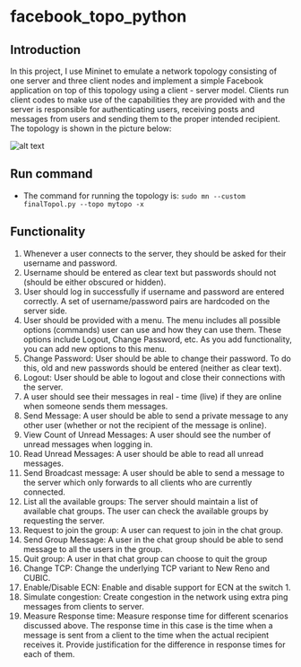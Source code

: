 # facebook_topo_python
## Introduction
  In this project, I use Mininet to emulate a network topology consisting of one server and
three client nodes and implement a simple Facebook application on top of this topology using a
client - server model. Clients run client codes to make use of the capabilities they are provided
with and the server is responsible for authenticating users, receiving posts and messages from
users and sending them to the proper intended recipient. The topology is shown in the picture below:

![alt text](https://github.com/jthak002/fb-python/blob/master/topol.png)

## Run command
 * The command for running the topology is: 
 ```sudo mn --custom finalTopol.py --topo mytopo -x```
## Functionality
1. Whenever a user connects to the server, they should be asked for their username and
password.
2. Username should be entered as clear text but passwords should not (should be either
obscured or hidden).
3. User should log in successfully if username and password are entered correctly. A set of
username/password pairs are hardcoded on the server side.
4. User should be provided with a menu. The menu includes all possible options (commands)
user can use and how they can use them. These options include Logout, Change Password,
etc. As you add functionality, you can add new options to this menu.
5. Change Password: User should be able to change their password. To do this, old and new
passwords should be entered (neither as clear text).
6. Logout: User should be able to logout and close their connections with the server.
7. A user should see their messages in real - time (live) if they are online when someone
sends them messages. 
8. Send Message: A user should be able to send a private message to any other user
(whether or not the recipient of the message is online).
9. View Count of Unread Messages: A user should see the number of unread messages when
logging in.
10. Read Unread Messages: A user should be able to read all unread messages.
11. Send Broadcast message: A user should be able to send a message to the server which
only forwards to all clients who are currently connected.
12. List all the available groups: The server should maintain a list of available chat groups. The
user can check the available groups by requesting the server.
13. Request to join the group: A user can request to join in the chat group.
14. Send Group Message: A user in the chat group should be able to send message to all the
users in the group.
15. Quit group: A user in that chat group can choose to quit the group
16. Change TCP: Change the underlying TCP variant to New Reno and CUBIC.
17. Enable/Disable ECN: Enable and disable support for ECN at the switch 1.
18. Simulate congestion: Create congestion in the network using extra ping messages from
clients to server.
19. Measure Response time: Measure response time for different scenarios discussed above.
The response time in this case is the time when a message is sent from a client to the time
when the actual recipient receives it. Provide justification for the difference in response
times for each of them.
